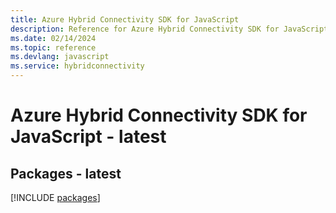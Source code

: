 ```yaml
---
title: Azure Hybrid Connectivity SDK for JavaScript
description: Reference for Azure Hybrid Connectivity SDK for JavaScript
ms.date: 02/14/2024
ms.topic: reference
ms.devlang: javascript
ms.service: hybridconnectivity
---
```

# Azure Hybrid Connectivity SDK for JavaScript - latest
## Packages - latest
[!INCLUDE [packages](hybrid-connectivity-index.md)]